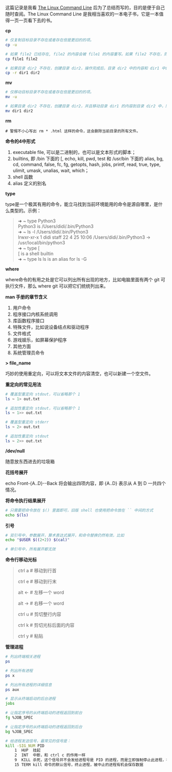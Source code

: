 这篇记录是我看 [The Linux Command Line](http://linuxcommand.org/tlcl.php) 后为了总结而写的，目的是便于自己随时查阅。The Linux Command Line 是我相当喜欢的一本电子书，它是一本值得一页一页看下去的书。

**cp**

```bash
# 仅复制目标目录不存在或者存在但是更旧的的项。 
cp -u 

# 如果 file2 已经存在, file2 的内容会被 file1 的内容重写。如果 file2 不存在，则会创建它。 
cp file1 file2 

# 如果目录 dir2 不存在，创建目录 dir2，操作完成后，目录 dir2 中的内容和 dir1 中的一样。如果目录 dir2 存在，则目录 dir1 和其中的内容将会被复制到 dir2 中。 
cp -r dir1 dir2
```

**mv**

```bash
# 仅移动目标目录不存在或者存在但是更旧的的项。 
mv -u 

# 如果目录 dir2 不存在，创建目录 dir2，并且移动目录 dir1 的内容到目录 dir2 中，同时删除目录 dir1。如果目录 dir2 存在，移动目录 dir1( 它的内容)到目录 dir2 中。 
mv dir1 dir2
```

**rm**

```
# 警惕不小心写出 rm * .html 这样的命令，这会删除当前目录的所有文件。
```

**命令的4中形式**

1. executable file, 可以是二进制的，也可以是文本形式的脚本；
2. builtins, 即 /bin 下面的 [, echo, kill, pwd, test 和 /usr/bin 下面的 alias, bg, cd, command, false, fc, fg, getopts, hash, jobs, printf, read, true, type, ulimit, umask, unalias, wait, which；
3. shell 函数
4. alias 定义的别名

**type**

type是一个极其有用的命令，能立马找到当前环境能用的命令是源自哪里，是什么类型的。示例：

> ➜  ~ type Python3   
Python3 is /Users/didi/.bin/Python3   
➜  ~ ls -l /Users/didi/.bin/Python3  
lrwxr-xr-x  1 didi  staff  22  4 25 10:06 /Users/didi/.bin/Python3 -> /usr/local/bin/python3  
➜  ~ type [  
[ is a shell builtin  
➜  ~ type ls
ls is an alias for ls -G

**where**

where命令的有用之处是它可以列出所有出现的地方，比如电脑里面有两个 git 可执行文件，那么 where git 可以把它们统统列出来。

**man 手册的章节含义**

1. 用户命令
2. 程序接口内核系统调用
3. 库函数程序接口
4. 特殊文件，比如说设备结点和驱动程序
5. 文件格式
6. 游戏娱乐，如屏幕保护程序
7. 其他方面
8. 系统管理员命令

**> file_name**

巧妙的使用重定向，可以将文本文件的内容清空，也可以新建一个空文件。

**重定向的常见用法**

```bash
# 覆盖型重定向 stdout，可以省略那个 1 
ls ~ 1> out.txt 

# 追加性重定向 stdout，可以省略那个 1 
ls ~ 1>> out.txt 

# 覆盖型重定向 stderr 
ls ~ 2> out.txt 

# 追加性重定向 stdout 
ls ~ 2>> out.txt
```

**/dev/null**

随意放东西进去的垃圾箱

**花括号展开**

echo Front-{A..D}--Back 将会输出四项内容，即 {A..D} 表示从 A 到 D 一共四个情况。

**将命令执行结果展开**

```bash
# 只需要把命令放在 $() 里面即可，旧版 shell 也使用把命令放在 `` 中间的方式 
echo $(ls)
```

**引号**

```bash
# 双引号中，参数展开，算术表达式展开，和命令替换仍然有效，比如 
echo "$USER $((2+2)) $(cal)" 

# 单引号中，所有展开都无效
```

**命令行移动光标**

> ctrl a # 移动到行首
> 
> ctrl e # 移动到行末
> 
> alt <- # 左移一个 word
> 
> alt -> # 右移一个 word
> 
> ctrl u # 剪切整行内容
> 
> ctrl k # 剪切光标后面的内容
> 
> ctrl y # 粘贴

**管理进程**

```bash
# 列出终端相关进程
ps 

# 列出所有进程
ps x 

# 列出所有进程的详细信息
ps aux 

# 显示从终端启动的后台进程
jobs 

# 让指定序号的从终端启动的进程返回到前台
fg %JOB_SPEC 

# 让指定序号的从终端启动的进程返回到后台
bg %JOB_SPEC 

# 给进程发送信号，最常见的信号是：
kill -SIG_NUM PID 
    1  HUP  挂起
    2  INT  中断，和 ctrl c 的作用一样
    9  KILL 杀死，这个信号并不会发给进程号是 PID 的进程，而是立即强制停止此进程，被杀进程就没有机会保存数据
    15 TERM kill 命令的默认信号，终止进程，被中止的进程有机会保存数据
```

